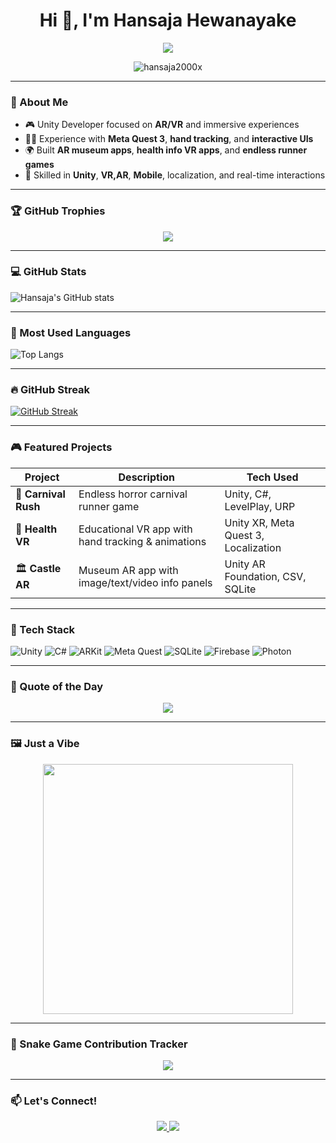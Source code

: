 <h1 align="center">Hi 👋, I'm Hansaja Hewanayake</h1>

<p align="center">
  <img src="https://readme-typing-svg.herokuapp.com?color=00FFFF&size=24&center=true&vCenter=true&lines=Hi+I'm+Hansaja!;AR+and+VR+Developer;Game+Designer;Loves+Unity+%F0%9F%9A%80" />
</p>

<p align="center">
  <img src="https://komarev.com/ghpvc/?username=hansaja2000x&label=Profile+Views&color=00ffff&style=flat-square" alt="hansaja2000x" />
</p>

---

### 🧠 About Me

- 🎮 Unity Developer focused on **AR/VR** and immersive experiences  
- 🧑‍💻 Experience with **Meta Quest 3**, **hand tracking**, and **interactive UIs**  
- 🌍 Built **AR museum apps**, **health info VR apps**, and **endless runner games**  
- 🔌 Skilled in **Unity**, **VR,AR**, **Mobile**, localization, and real-time interactions  

---

### 🏆 GitHub Trophies

<p align="center">
  <img src="https://github-profile-trophy.vercel.app/?username=hansaja2000x&theme=algolia&no-bg=true&no-frame=true" />
</p>

---

### 💻 GitHub Stats

![Hansaja's GitHub stats](https://github-readme-stats.vercel.app/api?username=hansaja2000x&show_icons=true&theme=tokyonight)

---

### 🎯 Most Used Languages

![Top Langs](https://github-readme-stats.vercel.app/api/top-langs/?username=hansaja2000x&layout=compact&theme=radical)

---

### 🔥 GitHub Streak

[![GitHub Streak](https://streak-stats.demolab.com?user=hansaja2000x&theme=highcontrast)](https://git.io/streak-stats)

---

### 🎮 Featured Projects

| Project | Description | Tech Used |
|--------|-------------|-----------|
| 🎡 **Carnival Rush** | Endless horror carnival runner game | Unity, C#, LevelPlay, URP |
| 🧠 **Health VR** | Educational VR app with hand tracking & animations | Unity XR, Meta Quest 3, Localization |
| 🏛️ **Castle AR** | Museum AR app with image/text/video info panels | Unity AR Foundation, CSV, SQLite |

---

### 🧰 Tech Stack

![Unity](https://img.shields.io/badge/Unity-20232A?style=for-the-badge&logo=unity&logoColor=white)
![C#](https://img.shields.io/badge/C%23-239120?style=for-the-badge&logo=c-sharp&logoColor=white)
![ARKit](https://img.shields.io/badge/ARKit-000000?style=for-the-badge&logo=apple&logoColor=white)
![Meta Quest](https://img.shields.io/badge/Meta%20Quest-001EFF?style=for-the-badge&logo=oculus&logoColor=white)
![SQLite](https://img.shields.io/badge/SQLite-07405E?style=for-the-badge&logo=sqlite&logoColor=white)
![Firebase](https://img.shields.io/badge/Firebase-ffca28?style=for-the-badge&logo=firebase&logoColor=black)
![Photon](https://img.shields.io/badge/Photon-1a75ff?style=for-the-badge)

---

### 📜 Quote of the Day

<p align="center">
  <img src="https://quotes-github-readme.vercel.app/api?type=horizontal&theme=merko" />
</p>

---

### 🖼️ Just a Vibe

<p align="center">
  <img src="https://media.giphy.com/media/qgQUggAC3Pfv687qPC/giphy.gif" width="400" />
</p>

---

### 🐍 Snake Game Contribution Tracker

<p align="center">
  <img src="https://github.com/hansaja2000x/hansaja2000x/raw/output/github-contribution-grid-snake.svg" />
</p>

---

### 📫 Let's Connect!

<p align="center">
  <a href="https://www.linkedin.com/in/hansaja-hewanayake/" target="_blank">
    <img src="https://img.shields.io/badge/LinkedIn-%230077B5.svg?style=for-the-badge&logo=linkedin&logoColor=white"/>
  </a>
  <a href="mailto:hewanayakehansaja@gmail.com">
    <img src="https://img.shields.io/badge/Gmail-D14836?style=for-the-badge&logo=gmail&logoColor=white"/>
  </a>
</p>
